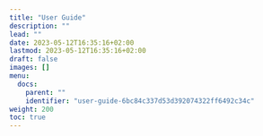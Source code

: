 ```yaml
---
title: "User Guide"
description: ""
lead: ""
date: 2023-05-12T16:35:16+02:00
lastmod: 2023-05-12T16:35:16+02:00
draft: false
images: []
menu:
  docs:
    parent: ""
    identifier: "user-guide-6bc84c337d53d392074322ff6492c34c"
weight: 200
toc: true
---
```


